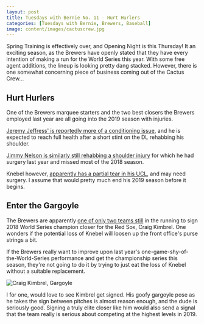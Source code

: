 ```yaml
---
layout: post
title: Tuesdays with Bernie No. 11 - Hurt Hurlers
categories: [Tuesdays with Bernie, Brewers, Baseball]
image: content/images/cactuscrew.jpg
---
```


Spring Training is effectively over, and Opening Night is this Thursday! It an exciting
season, as the Brewers have openly stated that they have every intention of making
a run for the World Series this year. With some free agent additions, the lineup is
looking pretty dang stacked. However, there is one somewhat concerning piece of business
coming out of the Cactus Crew...

## Hurt Hurlers

One of the Brewers marquee starters and the two best closers the Brewers employed last year are all going into the 2019 season with injuries. 

[Jeremy Jeffress' is reportedly more of a conditioning issue](https://www.mlb.com/brewers/news/jeremy-jeffress-to-start-season-on-injured-list), and he is expected to reach full health after a short stint on the DL rehabbing his shoulder.

[Jimmy Nelson is similarly still rehabbing a shoulder injury](https://www.mlb.com/brewers/news/jimmy-nelson-resting-but-optimistic-for-season) for which he had surgery
last year and missed most of the 2018 season.

Knebel however, [apparently has a partial tear in his UCL](https://www.mlb.com/brewers/news/corey-knebel-out-alex-wilson-coming-in), and may need surgery. I assume that would pretty much end his 2019 season before it begins.

## Enter the Gargoyle

The Brewers are apparently [one of only two teams still](https://www.mlb.com/brewers/news/craig-kimbrel-rumors-c297610312) in the running to sign 2018 World Series champion closer for the Red Sox, Craig Kimbrel. One wonders if the potential loss of Knebel will loosen up the front office's purse strings a bit. 

If the Brewers really want to improve upon last year's one-game-shy-of-the-World-Series performance and get the championship series this season, they're not going to do it by trying to just eat the loss of Knebel without a suitable replacement.

![Craig Kimbrel, Gargoyle](https://www.bradwestness.com/content/images/kimbrel.jpeg)

I for one, would love to see Kimbrel get signed. His goofy gargoyle pose as he takes the sign between pitches is almost reason enough, and the dude is seriously good. Signing a truly elite closer like him would also send a signal that the team really is serious about competing at the highest levels in 2019.